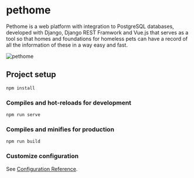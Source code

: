 # pethome
Pethome is a web platform with integration to PostgreSQL databases, developed with Django, Django REST Framwork and Vue.js that serves as a tool so that homes and foundations for homeless pets can have a record of all the information of these in a way easy and fast.

![pethome](https://user-images.githubusercontent.com/67969956/138367613-6aba3143-e048-4fb2-9203-505d00e8bbc6.png)


## Project setup
```
npm install
```

### Compiles and hot-reloads for development
```
npm run serve
```

### Compiles and minifies for production
```
npm run build
```

### Customize configuration
See [Configuration Reference](https://cli.vuejs.org/config/).
